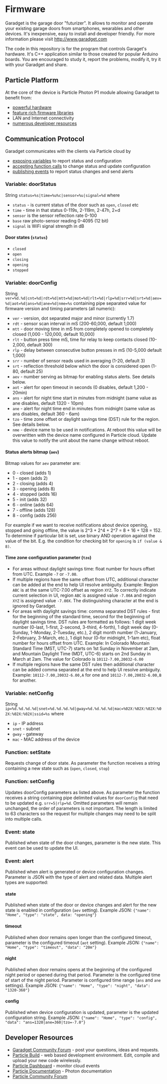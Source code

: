 # Firmware
Garadget is the garage door "futurizer". It allows to monitor and operate your existing garage doors from smartphones, wearables and other devices. It's inexpensive, easy to install and developer friendly. For more information please visit http://www.garadget.com

The code in this repository is for the program that controls Garaget's hardware. It's C++ application similar to those created for popular Arduino boards. You are encouraged to study it, report the problems, modify it, try it with your Garadget and share.

## Particle Platform
At the core of the device is Particle Photon P1 module allowing Garadget to benefit from:
- [powerful hardware](https://docs.particle.io/datasheets/p1-datasheet/#features)
- [feature rich firmware libraries](https://docs.particle.io/reference/firmware/photon/)
- LAN and Internet connectivity
- [numerous developer resources](https://docs.particle.io/guide/tools-and-features/dev/)

## Communication Protocol
Garadget communicates with the clients via Particle cloud by
- [exposing variables](https://docs.particle.io/reference/firmware/photon/#particle-variable-) to report status and configuration
- [accepting function calls](https://docs.particle.io/reference/firmware/photon/#particle-function-) to change status and update configuration
- [publishing events](https://docs.particle.io/reference/firmware/photon/#particle-publish-) to report status changes and send alerts

### Variable: doorStatus
String `status=%s|time=%u%c|sensor=%u|signal=%d` where
- `status` - is current status of the door such as `open`, `closed` etc
- `time` - time in that status 0-119s, 2-119m, 2-47h, 2+d
- `sensor` is the sensor reflection rate 0-100
- `base` raw photo-sensor reading 0-4095 (12 bit)
- `signal` is WiFi signal strength in dB

#### Door states (`status`)
- `closed`
- `open`
- `closing`
- `opening`
- `stopped`

### Variable: doorConfig
String `ver=%d.%d|cnt=%d|rdt=%d|mtt=%d|mot=%d|rlt=%d|rlp=%d|srr=%d|srt=%d|aev=%d|aot=%d|ans=%d|ane=%d|nme=%s` containing pipe separated value for firmware version and timing parameters (all numeric):
- `ver` - version, dot separated major and minor (currently 1.7)
- `rdt` - sensor scan interval in mS (200-60,000, default 1,000)
- `mtt` - door moving time in mS from completely opened to completely closed (1,000 - 120,000, default 10,000)
- `rlt` - button press time mS, time for relay to keep contacts closed (10-2,000, default 300)
- `rlp` - delay between consecutive button presses in mS (10-5,000 default 1,000)
- `srr` - number of sensor reads used in averaging (1-20, default 3)
- `srt` - reflection threshold below which the door is considered open (1-80, default 25)
- `aev` - number serving as bitmap for enabling status alerts. See details below.
- `aot` - alert for open timeout in seconds (0 disables, default 1,200 - 20min)
- `ans` - alert for night time start in minutes from midnight (same value as ane disables, default 1320 - 10pm)
- `ane` - alert for night time end in minutes from midnight (same value as ans disables, default 360 - 6am)
- `tzo` - time zone offset or daylight savings time (DST) rule for the region. See details below.
- `nme` - device name to be used in notifications. At reboot this value will be overwritten with the device name configured in Particle cloud. Update this value to notify the unit about the name change without reboot.

#### Status alerts bitmap (`aev`)
Bitmap values for `aev` parameter are:
- 0 - closed (adds 1)
- 1 - open (adds 2)
- 2 - closing (adds 4)
- 3 - opening (adds 8)
- 4 - stopped (adds 16)
- 5 - init (adds 32)
- 6 - online (adds 64)
- 7 - offline (adds 128)
- 8 - config (adds 256)

For example if we want to receive notifications about device opening, stopped and going offline, the value is 2^3 + 2^4 + 2^7 = 8 + 16 + 128 = 152. To determine if particular bit is set, use binary AND operation against the value of the bit. E.g. the condition for checking bit for `opening` is `if (value & 8)`.

#### Time zone configuration parameter (`tzo`)
- For areas without daylight savings time: float number for hours offset from UTC. Example `-7` or `-7.00`.
- If multiple regions have the same offset from UTC, additional character can be added at the end to help UI resolve ambiguity. Example: Region `ABC` is at the same UTC-7.00 offset as region `XYZ`. To correctly indicate current selection in UI, region `ABC` is assigned value `-7.00A` and region `XYZ` is assigned value `-7.00X`. The distinguishing character at the end is ignored by Garadget.
- For areas with daylight savings time: comma separated DST rules - first for the beginning of the standard time, second for the beginning of daylight savings time. DST rules are formatted as follows: 1 digit week number (0-last, 1-first, 2-second, 3-third, 4-forth), 1 digit week day (0-Sunday, 1-Monday, 2-Tuesday, etc.), 2 digit month number (1-January, 2-February, 3-March, etc.), 1 digit hour (0-for midnight, 1-1am etc), float number for hours offset from UTC. Example: In Colorado Mountain Standard Time (MST, UTC-7) starts on 1st Sunday in November at 2am, and Mountain Daylight Time (MDT, UTC-6) starts on 2nd Sunday in March at 2am. The value for Colorado is `10112-7.00,20032-6.00`
- If multiple regions have the same DST rules then additional character can be added comma separated at the end to help UI resolve ambiguity. Example: `10112-7.00,20032-6.00,A` for one and `10112-7.00,20032-6.00,B` for another.

### Variable: netConfig
String `ip=%d.%d.%d.%d|snet=%d.%d.%d.%d|gway=%d.%d.%d.%d|mac=%02X:%02X:%02X:%02X:%02X:%02X|ssid=%s` where
- `ip` - IP address
- `snet` - subnet
- `gway` - gateway
- `mac` - MAC address of the device

### Function: setState
Requests change of door state. As parameter the function receives a string containing a new state such as (`open`, `closed`, `stop`)

### Function: setConfig
Updates doorConfig parameters as listed above. As parameter the function receives a string containing pipe delimited values for `doorConfig` that need to be updated e.g. `srr=5|rlp=%d`. Omitted parameters will remain unchanged, the order of parameters is not important. The length is limited to 63 characters so the request for multiple changes may need to be split into multiple calls.

### Event: state
Published when state of the door changes, parameter is the new state. This event can be used to update the UI.

### Event: alert
Published when alert is generated or device configuration changes. Parameter is JSON with the type of alert and related data. Multiple alert types are supported:

#### state
Published when state of the door or device changes and alert for the new state is enabled in configuration (`aev` setting).
Example JSON: `{"name": "Home", "type": "state", data: "opening"}`

#### timeout
Published when door remains open longer than the configured timeout, parameter is the configured timeout (`aot` setting).
Example JSON: `{"name": "Home", "type": "timeout", "data": "20m"}`

#### night
Published when door remains opens at the beginning of the configured night period or opened during that period. Parameter is the configured time of start of the night period. Parameter is configured time range (`ans` and `ane` settings).
Example JSON: `{"name": "Home", "type": "night", "data": "1320-360"}`

#### config
Published when device configuration is updated, parameter is the updated configuration string.
Example JSON: `{"name": "Home", "type": "config", "data": "ans=1320|ane=360|tzo=-7.0"}`

## Developer Resources
- [Garadget Community Forum](http://community.garadget.com/) - post your questions, ideas and requests.
- [Particle Build](https://build.particle.io/build/new) - web based development environment. Edit, compile and upload your new code wirelessly.
- [Particle Dashboard](https://dashboard.particle.io/user/logs) - monitor cloud events
- [Particle Documentation](https://docs.particle.io/reference/firmware/photon/) - Photon documentation
- [Particle Community Forum](https://community.particle.io/)
